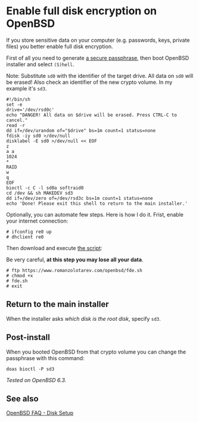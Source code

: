 # Enable full disk encryption on OpenBSD

If you store sensitive data on your computer (e.g. passwords, keys,
private files) you better enable full disk encryption.

First of all you need to generate [a secure passphrase](/diceware.html),
then boot OpenBSD installer and select `(S)hell`.

Note: Substitute `sd0` with the identifier of the target drive. All data
on `sd0` will be erased! Also check an identifier of the new crypto volume.
In my example it's `sd3`.

    #!/bin/sh
    set -e
    drive='/dev/rsd0c'
    echo "DANGER! All data on $drive will be erased. Press CTRL-C to cancel."
    read -r
    dd if=/dev/urandom of="$drive" bs=1m count=1 status=none
    fdisk -iy sd0 >/dev/null
    disklabel -E sd0 >/dev/null << EOF
    z
    a a
    1024
    *
    RAID
    w
    q
    EOF
    bioctl -c C -l sd0a softraid0
    cd /dev && sh MAKEDEV sd3
    dd if=/dev/zero of=/dev/rsd3c bs=1m count=1 status=none
    echo 'Done! Please exit this shell to return to the main installer.'

Optionally, you can automate few steps. Here is how I do it. Frist, enable
your internet connection:

    # ifconfig re0 up
    # dhclient re0

Then download and execute [the script](/openbsd/fde.sh):

Be very careful, **at this step you may lose all your data**.

    # ftp https://www.romanzolotarev.com/openbsd/fde.sh
    # chmod +x
    # fde.sh
    # exit

## Return to the main installer

When the installer asks _which disk is the root disk_, specify `sd3`.

## Post-install

When you booted OpenBSD from that crypto volume you can change the
passphrase with this command:

    doas bioctl -P sd3

_Tested on OpenBSD 6.3._

## See also

[OpenBSD FAQ - Disk Setup](https://www.openbsd.org/faq/faq14.html)

